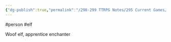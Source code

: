 ```yaml
---
{"dg-publish":true,"permalink":"/290-299 TTRPG Notes/295 Current Games/11 Weeping City/Wiki/Person/Arven/"}
---
```



#person #elf 

Woof elf, apprentice enchanter